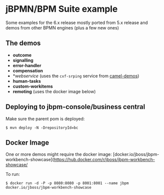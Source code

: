 # jBPMN/BPM Suite example

Some examples for the 6.x release mostly ported from 5.x release and demos from other BPMN engines (plus a few new ones)


## The demos

- **outcome**
- **signalling**
- **error-handler**
- **compensation**
- **webservice* (uses the `cxf-srping` service from [camel-demos](https://github.com/rparree/camel-demos))
- **human-tasks**
- **custom-workitems**
- **remoting** (uses the docker image below)

## Deploying to jbpm-console/business central

Make sure the parent pom is deployed:

```
$ mvn deploy -N -DrepositoryId=bc
```

## Docker Image

One or more demos might require the docker image: [docker.io/jboss/jbpm-workbench-showcase](https://hub.docker.com/r/jboss/jbpm-workbench-showcase/

To run:

```
$ docker run -d -P -p 8080:8080 -p 8001:8001 --name jbpm  docker.io/jboss/jbpm-workbench-showcase
```